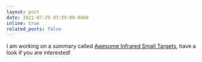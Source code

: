 ```yaml
---
layout: post
date: 2021-07-29 07:59:00-0400
inline: true
related_posts: false
---
```


I am working on a summary called [Awesome Infrared Small Targets](https://github.com/Tianfang-Zhang/awesome-infrared-small-targets), have a look if you are interested!
